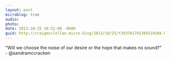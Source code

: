 ```yaml
---
layout: post
microblog: true
audio: 
photo: 
date: 2013-10-25 10:51:09 -0600
guid: http://craigmcclellan.micro.blog/2013/10/25/t393781791305519104.html
---
```

"Will we choose the noise of our desire or the hope that makes no sound?" - @sandramccracken
